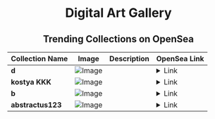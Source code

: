 <div align="center">

# Digital Art Gallery

## Trending Collections on OpenSea

| Collection Name                       | Image                                                                                     | Description                       | OpenSea Link                                                                                          |
|---------------------------------------|-------------------------------------------------------------------------------------------|-----------------------------------|--------------------------------------------------------------------------------------------------------|
| **d** | ![Image](https://i.seadn.io/s/raw/files/ec0b573a89747f1823384435a70bd5c9.jpg?w=500&auto=format?w=200&auto=format) |  | <details><summary>Link</summary>[d](https://opensea.io/collection/d-6822)</details> |
| **kostya KKK** | ![Image](https://i.seadn.io/s/raw/files/4ea3dcb6a4c023e3ffced72d411ae25b.jpg?w=500&auto=format?w=200&auto=format) |  | <details><summary>Link</summary>[kostya KKK](https://opensea.io/collection/kostya-kkk)</details> |
| **b** | ![Image](https://i.seadn.io/s/raw/files/60425129d8b9674a48735150e2622dcb.jpg?w=500&auto=format?w=200&auto=format) |  | <details><summary>Link</summary>[b](https://opensea.io/collection/b-17674)</details> |
| **abstractus123** | ![Image](https://i.seadn.io/s/raw/files/b207f3b18ad9f616aed4d3162b79f8f3.png?w=500&auto=format?w=200&auto=format) |  | <details><summary>Link</summary>[abstractus123](https://opensea.io/collection/abstractus123-1)</details> |

</div>